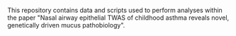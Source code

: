 
This repository contains data and scripts used to perform analyses within the paper "Nasal airway epithelial TWAS of childhood asthma reveals novel, genetically driven mucus pathobiology". 
